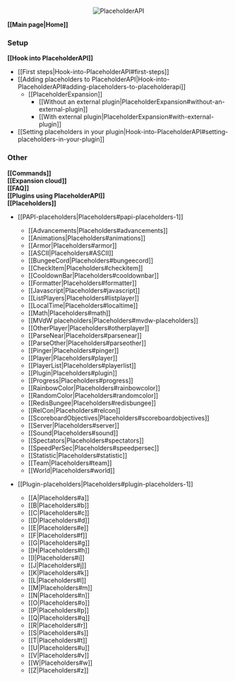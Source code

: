 <p align="center">
  <img src="https://raw.githubusercontent.com/PlaceholderAPI/PlaceholderAPI/docs/wiki/wiki/img/icon.png" alt="PlaceholderAPI">
</p>

**[[Main page|Home]]**

### Setup
**[[Hook into PlaceholderAPI]]**
- [[First steps|Hook-into-PlaceholderAPI#first-steps]]
- [[Adding placeholders to PlaceholderAPI|Hook-into-PlaceholderAPI#adding-placeholders-to-placeholderapi]]
  - [[PlaceholderExpansion]]
    - [[Without an external plugin|PlaceholderExpansion#without-an-external-plugin]]
    - [[With external plugin|PlaceholderExpansion#with-external-plugin]]
- [[Setting placeholders in your plugin|Hook-into-PlaceholderAPI#setting-placeholders-in-your-plugin]]

### Other
**[[Commands]]**  
**[[Expansion cloud]]**  
**[[FAQ]]**  
**[[Plugins using PlaceholderAPI]]**  
**[[Placeholders]]**  
- [[PAPI-placeholders|Placeholders#papi-placeholders-1]]
  - [[Advancements|Placeholders#advancements]]
  - [[Animations|Placeholders#animations]]
  - [[Armor|Placeholders#armor]]
  - [[ASCII|Placeholders#ASCII]]
  - [[BungeeCord|Placeholders#bungeecord]]
  - [[CheckItem|Placeholders#checkitem]]
  - [[CooldownBar|Placeholders#cooldownbar]]
  - [[Formatter|Placeholders#formatter]]
  - [[Javascript|Placeholders#javascript]]
  - [[ListPlayers|Placeholders#listplayer]]
  - [[LocalTime|Placeholders#localtime]]
  - [[Math|Placeholders#math]]
  - [[MVdW placeholders|Placeholders#mvdw-placeholders]]
  - [[OtherPlayer|Placeholders#otherplayer]]
  - [[ParseNear|Placeholders#parsenear]]
  - [[ParseOther|Placeholders#parseother]]
  - [[Pinger|Placeholders#pinger]]
  - [[Player|Placeholders#player]]
  - [[PlayerList|Placeholders#playerlist]]
  - [[Plugin|Placeholders#plugin]]
  - [[Progress|Placeholders#progress]]
  - [[RainbowColor|Placeholders#rainbowcolor]]
  - [[RandomColor|Placeholders#randomcolor]]
  - [[RedisBungee|Placeholders#redisbungee]]
  - [[RelCon|Placeholders#relcon]]
  - [[ScoreboardObjectives|Placeholders#scoreboardobjectives]]
  - [[Server|Placeholders#server]]
  - [[Sound|Placeholders#sound]]
  - [[Spectators|Placeholders#spectators]]
  - [[SpeedPerSec|Placeholders#speedpersec]]
  - [[Statistic|Placeholders#statistic]]
  - [[Team|Placeholders#team]]
  - [[World|Placeholders#world]]
  
- [[Plugin-placeholders|Placeholders#plugin-placeholders-1]]
  - [[A|Placeholders#a]]
  - [[B|Placeholders#b]]
  - [[C|Placeholders#c]]
  - [[D|Placeholders#d]]
  - [[E|Placeholders#e]]
  - [[F|Placeholders#f]]
  - [[G|Placeholders#g]]
  - [[H|Placeholders#h]]
  - [[I|Placeholders#i]]
  - [[J|Placeholders#j]]
  - [[K|Placeholders#k]]
  - [[L|Placeholders#l]]
  - [[M|Placeholders#m]]
  - [[N|Placeholders#n]]
  - [[O|Placeholders#o]]
  - [[P|Placeholders#p]]
  - [[Q|Placeholders#q]]
  - [[R|Placeholders#r]]
  - [[S|Placeholders#s]]
  - [[T|Placeholders#t]]
  - [[U|Placeholders#u]]
  - [[V|Placeholders#v]]
  - [[W|Placeholders#w]]
  - [[Z|Placeholders#z]]
